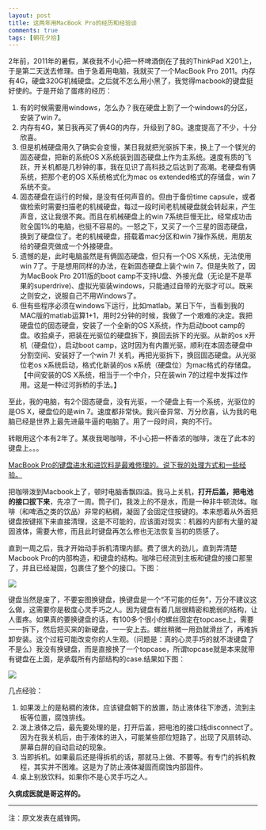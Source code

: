 ```yaml
---
layout: post
title: 这两年用MacBook Pro的经历和经验谈
comments: true
tags: [朝花夕拾]
---
```


2年前，2011年的暑假，某夜我不小心把一杯啤酒倒在了我的ThinkPad X201上，于是第二天送去修理。由于急着用电脑，我就买了一个MacBook Pro 2011。内存有4G，硬盘320G机械硬盘。之后就不怎么用小黑了，我觉得macbook的键盘挺好使的。于是开始了蛋疼的经历：

1. 有的时候需要用windows，怎么办？我在硬盘上割了一个windows的分区，安装了win 7。
2. 内存有4G，某日我再买了俩4G的内存，升级到了8G。速度提高了不少，十分欣喜。
3. 但是机械硬盘用久了确实会变慢，某日我就把光驱拆下来，换上了一个镁光的固态硬盘，把新的系统OS X系统装到固态硬盘上作为主系统。速度有质的飞跃，开关机都是几秒钟的事，我在见识了高科技之后达到了高潮。老硬盘有俩系统，把那个老的OS X系统格式化为mac os extended格式的存储盘，win 7系统不变。
4. 固态硬盘在运行的时候，是没有任何声音的。但由于备份time capsule，或者做检索时需要扫描老的机械硬盘，每过一段时间老机械硬盘就会转起来，产生声音，这让我很不爽。而且在机械硬盘上的win 7系统巨慢无比，经常成功击败全国1%的电脑，也挺不容易的。一怒之下，又买了一个三星的固态硬盘，换到了硬盘位了。老的机械硬盘，搭载着mac分区和win 7操作系统，用朋友给的硬盘壳做成一个外接硬盘。
5. 遗憾的是，此时电脑虽然是有俩固态硬盘，但只有一个OS X系统，无法使用win 7了。于是想用同样的办法，在新固态硬盘上装个win 7。但是失败了，因为MacBook Pro 2011版的boot camp不支持U盘、外接光盘（无论是不是苹果的superdrive)、虚拟光驱装windows，只能通过自带的光驱才可以。既来之则安之，说服自己不用Windows了。
6. 但有些程序必须在windows下运行，比如matlab。某日下午，当看到我的MAC版的matlab运算1+1，用时2分钟的时候，我做了一个艰难的决定。我把硬盘位的固态硬盘，安装了一个全新的OS X系统，作为启动boot camp的盘。收拾桌子，把装在光驱位的硬盘拆下，换回去拆下的光驱。从新的os x开机（硬盘位），启动boot camp，这时因为有内置光驱，顺利在本固态硬盘中分割空间、安装好了一个win 7! 关机，再把光驱拆下，换回固态硬盘。从光驱位老os x系统启动，格式化新装的os x系统（硬盘位）为mac格式的存储盘。【中间安装的OS X系统，相当于一个中介，只在装win 7的过程中发挥过作用。这是一种过河拆桥的手法。】

至此，我的电脑，有2个固态硬盘，没有光驱，一个硬盘上有一个系统，光驱位的是OS X，硬盘位的是win 7。速度都非常快。我兴奋异常、万分欣喜，认为我的电脑已经是世界上最先进最牛逼的电脑了。用了一段时间，爽的不行。

转眼用这个本有2年了。某夜我喝咖啡，不小心把一杯香浓的咖啡，泼在了此本的键盘上。。。

<u>MacBook Pro的键盘进水和进饮料是最难修理的。说下我的处理方式和一些经验。</u>

把咖啡泼到Macbook上了，顿时电脑香飘四溢。我马上关机，**打开后盖，把电池的接口拔下来**，先凉了一周。筒子们，我泼上的不是水，而是一种非牛顿流体。咖啡（和啤酒之类的饮品）非常的粘稠，凝固了会固定住按键的。本来想着从外面把键盘按键抠下来直接清理，这是不可能的，应该面对现实：机器的内部有大量的凝固液体，需要大修，而且此时键盘再怎么修也无法恢复当初的质感了。

直到一周之后，我才开始动手拆机清理内部。费了很大的劲儿，直到弄清楚Macbook Pro的内部构造，和键盘的结构。咖啡已经流到主板和键盘的接口那里了，并且已经凝固，包裹住了整个的接口。下图：

![](http://www.fengimg.com/data/attachment/forum/201309/21/063313oyyylnmih565ofr6.jpg)

键盘当然是废了，不要妄图换键盘，换键盘是一个“不可能的任务”，万分不建议这么做，这需要你是极度心灵手巧之人。因为键盘有着几层很精密和脆弱的结构，让人蛋疼。如果真的要换键盘的话，有100多个很小的螺丝固定在topcase上，需要一一拆下，然后把买来的新硬盘，一一安上去。螺丝稍微一用劲就滑丝了，再难拆卸安装。这个过程可能改变你的人生观。（问题是：真的心灵手巧的就不泼键盘了不是么）我没有换键盘，而是直接换了一个topcase，所谓topcase就是本来就带有键盘在上面，是承载所有内部结构的case.结果如下图：

![](http://www.fengimg.com/data/attachment/forum/201309/21/070921ux6pmx2fxxwxuu5b.png)



几点经验：

1. 如果泼上的是粘稠的液体，应该键盘朝下的放置，防止液体往下渗透，流到主板等位置，腐蚀排线。
2. 泼上液体之后，最先要处理的是，打开后盖，把电池的接口线disconnect了。因为在我关机后，由于液体的进入，可能某些部位短路了，出现了风扇转动、屏幕白屏的自动启动的现象。
3. 当即拆机。如果最后还是得拆机的话，那就马上做、不要等。有专门的拆机教程，其实并不困难。这是为了防止液体凝固而腐蚀内部固件。
4. 桌上别放饮料。如果你不是心灵手巧之人。

**久病成医就是哥这样的。**

----

注：原文发表在威锋网。